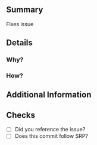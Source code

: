 ## Summary
Fixes issue

## Details

### Why?

### How?

## Additional Information

## Checks
- [ ] Did you reference the issue? 
- [ ] Does this commit follow SRP? 
